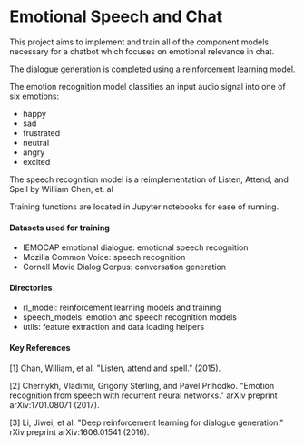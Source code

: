 # Emotional Speech and Chat 

This project aims to implement and train all of the component models necessary for a chatbot which focuses on emotional relevance in chat. 

The dialogue generation is completed using a reinforcement learning model. 

The emotion recognition model classifies an input audio signal into one of six emotions: 
* happy
* sad 
* frustrated 
* neutral 
* angry 
* excited 

The speech recognition model is a reimplementation of Listen, Attend, and Spell by William Chen, et. al 

Training functions are located in Jupyter notebooks for ease of running. 

#### Datasets used for training 

* IEMOCAP emotional dialogue: emotional speech recognition 
* Mozilla Common Voice: speech recognition 
* Cornell Movie Dialog Corpus: conversation generation

#### Directories

* rl_model: reinforcement learning models and training 
* speech_models: emotion and speech recognition models 
* utils: feature extraction and data loading helpers 
    
#### Key References 

[1] Chan, William, et al. "Listen, attend and spell." (2015). 

[2] Chernykh, Vladimir, Grigoriy Sterling, and Pavel Prihodko. 
"Emotion recognition from speech with recurrent neural networks." 
arXiv preprint arXiv:1701.08071 (2017).

[3] Li, Jiwei, et al. "Deep reinforcement learning for dialogue generation." 
rXiv preprint arXiv:1606.01541 (2016).




